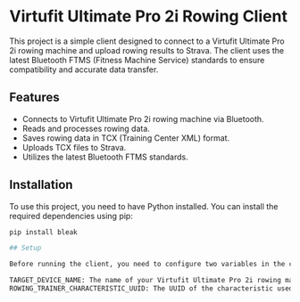 # Virtufit Ultimate Pro 2i Rowing Client

This project is a simple client designed to connect to a Virtufit Ultimate Pro 2i rowing machine and upload rowing results to Strava. The client uses the latest Bluetooth FTMS (Fitness Machine Service) standards to ensure compatibility and accurate data transfer.

## Features

- Connects to Virtufit Ultimate Pro 2i rowing machine via Bluetooth.
- Reads and processes rowing data.
- Saves rowing data in TCX (Training Center XML) format.
- Uploads TCX files to Strava.
- Utilizes the latest Bluetooth FTMS standards.

## Installation

To use this project, you need to have Python installed. You can install the required dependencies using pip:

```bash
pip install bleak

## Setup

Before running the client, you need to configure two variables in the const.py file:

TARGET_DEVICE_NAME: The name of your Virtufit Ultimate Pro 2i rowing machine.
ROWING_TRAINER_CHARACTERISTIC_UUID: The UUID of the characteristic used to receive rowing data.